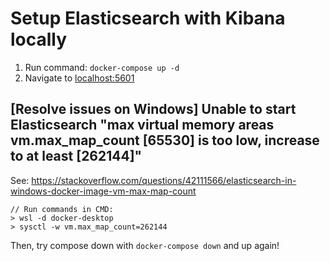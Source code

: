 # Setup Elasticsearch with Kibana locally
1. Run command: `docker-compose up -d`
2. Navigate to [localhost:5601](http://localhost:5601)

## [Resolve issues on Windows] Unable to start Elasticsearch "max virtual memory areas vm.max_map_count [65530]  is too low, increase to at least [262144]"
See: https://stackoverflow.com/questions/42111566/elasticsearch-in-windows-docker-image-vm-max-map-count
```
// Run commands in CMD:
> wsl -d docker-desktop
> sysctl -w vm.max_map_count=262144
```
Then, try compose down with `docker-compose down` and up again!
